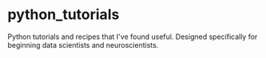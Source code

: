 # python_tutorials
Python tutorials and recipes that I've found useful. Designed specifically for beginning data scientists and neuroscientists.
